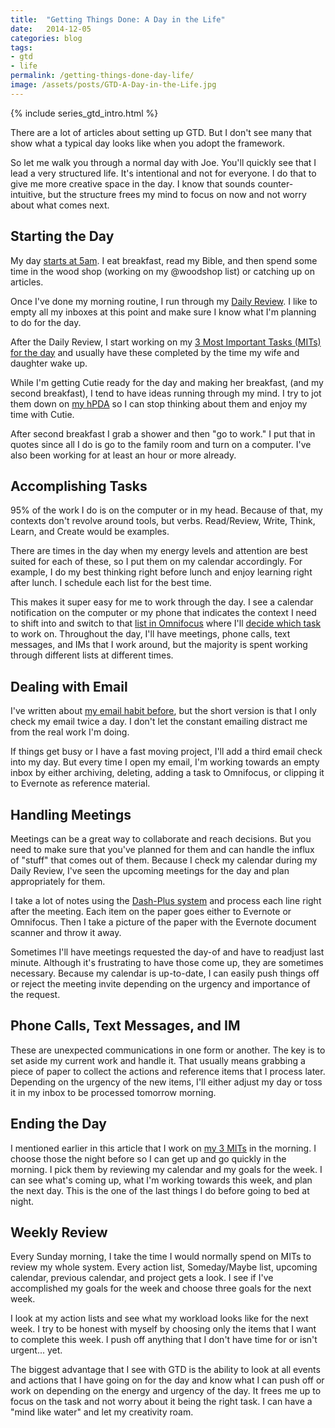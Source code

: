 ```yaml
---
title:  "Getting Things Done: A Day in the Life"
date:   2014-12-05
categories: blog
tags:
- gtd
- life
permalink: /getting-things-done-day-life/
image: /assets/posts/GTD-A-Day-in-the-Life.jpg
---
```


{% include series_gtd_intro.html %}

There are a lot of articles about setting up GTD. But I don't see many that show what a typical day looks like when you adopt the framework.

<!--more-->

So let me walk you through a normal day with Joe. You'll quickly see that I lead a very structured life. It's intentional and not for everyone. I do that to give me more creative space in the day. I know that sounds counter-intuitive, but the structure frees my mind to focus on now and not worry about what comes next.

## Starting the Day

My day [starts at 5am](http://joebuhlig.com/why-getting-up-early/). I eat breakfast, read my Bible, and then spend some time in the wood shop (working on my @woodshop list) or catching up on articles.

Once I've done my morning routine, I run through my [Daily Review](http://joebuhlig.com/gaining-perspective-daily-review/). I like to empty all my inboxes at this point and make sure I know what I'm planning to do for the day.

After the Daily Review, I start working on my [3 Most Important Tasks (MITs) for the day](http://joebuhlig.com/choosing-3-important-tasks-day/) and usually have these completed by the time my wife and daughter wake up.

While I'm getting Cutie ready for the day and making her breakfast, (and my second breakfast), I tend to have ideas running through my mind. I try to jot them down on [my hPDA](http://joebuhlig.com/what-is-an-hpda-and-how-do-i-use-it/) so I can stop thinking about them and enjoy my time with Cutie.

After second breakfast I grab a shower and then "go to work." I put that in quotes since all I do is go to the family room and turn on a computer. I've also been working for at least an hour or more already.

## Accomplishing Tasks

95% of the work I do is on the computer or in my head. Because of that, my contexts don't revolve around tools, but verbs. Read/Review, Write, Think, Learn, and Create would be examples.

There are times in the day when my energy levels and attention are best suited for each of these, so I put them on my calendar accordingly. For example, I do my best thinking right before lunch and enjoy learning right after lunch. I schedule each list for the best time.

This makes it super easy for me to work through the day. I see a calendar notification on the computer or my phone that indicates the context I need to shift into and switch to that [list in Omnifocus](http://joebuhlig.com/omnifocus-setup-workflow/) where I'll [decide which task](http://joebuhlig.com/getting-things-done-engage/) to work on. Throughout the day, I'll have meetings, phone calls, text messages, and IMs that I work around, but the majority is spent working through different lists at different times.

## Dealing with Email

I've written about [my email habit before](http://joebuhlig.com/escaping-corporate-email-habit/), but the short version is that I only check my email twice a day. I don't let the constant emailing distract me from the real work I'm doing.

If things get busy or I have a fast moving project, I'll add a third email check into my day. But every time I open my email, I'm working towards an empty inbox by either archiving, deleting, adding a task to Omnifocus, or clipping it to Evernote as reference material.

## Handling Meetings

Meetings can be a great way to collaborate and reach decisions. But you need to make sure that you've planned for them and can handle the influx of "stuff" that comes out of them. Because I check my calendar during my Daily Review, I've seen the upcoming meetings for the day and plan appropriately for them.

I take a lot of notes using the [Dash-Plus system](http://patrickrhone.com/dashplus/) and process each line right after the meeting. Each item on the paper goes either to Evernote or Omnifocus. Then I take a picture of the paper with the Evernote document scanner and throw it away.

Sometimes I'll have meetings requested the day-of and have to readjust last minute. Although it's frustrating to have those come up, they are sometimes necessary. Because my calendar is up-to-date, I can easily push things off or reject the meeting invite depending on the urgency and importance of the request.

## Phone Calls, Text Messages, and IM

These are unexpected communications in one form or another. The key is to set aside my current work and handle it. That usually means grabbing a piece of paper to collect the actions and reference items that I process later. Depending on the urgency of the new items, I'll either adjust my day or toss it in my inbox to be processed tomorrow morning.

## Ending the Day

I mentioned earlier in this article that I work on [my 3 MITs](http://joebuhlig.com/choosing-3-important-tasks-day/) in the morning. I choose those the night before so I can get up and go quickly in the morning. I pick them by reviewing my calendar and my goals for the week. I can see what's coming up, what I'm working towards this week, and plan the next day. This is the one of the last things I do before going to bed at night.

## Weekly Review

Every Sunday morning, I take the time I would normally spend on MITs to review my whole system. Every action list, Someday/Maybe list, upcoming calendar, previous calendar, and project gets a look. I see if I've accomplished my goals for the week and choose three goals for the next week.

I look at my action lists and see what my workload looks like for the next week. I try to be honest with myself by choosing only the items that I want to complete this week. I push off anything that I don't have time for or isn't urgent... yet.

The biggest advantage that I see with GTD is the ability to look at all events and actions that I have going on for the day and know what I can push off or work on depending on the energy and urgency of the day. It frees me up to focus on the task and not worry about it being the right task. I can have a "mind like water" and let my creativity roam.